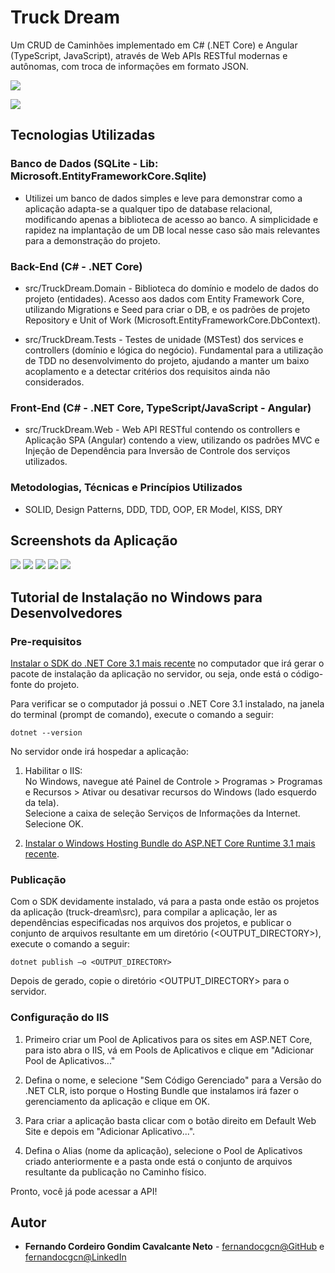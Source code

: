 # Truck Dream

Um CRUD de Caminhões implementado em C# (.NET Core) e Angular (TypeScript, JavaScript), através de Web APIs RESTful modernas e autônomas, com troca de informações em formato JSON.

![](/misc/ClassDiagram.png)

![](/misc/ComponentDiagram.png)

## Tecnologias Utilizadas

### Banco de Dados (SQLite - Lib: Microsoft.EntityFrameworkCore.Sqlite)

* Utilizei um banco de dados simples e leve para demonstrar como a aplicação adapta-se a qualquer tipo de database relacional, modificando apenas a biblioteca de acesso ao banco. A simplicidade e rapidez na implantação de um DB local nesse caso são mais relevantes para a demonstração do projeto.

### Back-End (C# - .NET Core)

* src/TruckDream.Domain - Biblioteca do domínio e modelo de dados do projeto (entidades). Acesso aos dados com Entity Framework Core, utilizando Migrations e Seed para criar o DB, e os padrões de projeto Repository e Unit of Work (Microsoft.EntityFrameworkCore.DbContext).  

* src/TruckDream.Tests - Testes de unidade (MSTest) dos services e controllers (domínio e lógica do negócio). Fundamental para a utilização de TDD no desenvolvimento do projeto, ajudando a manter um baixo acoplamento e a detectar critérios dos requisitos ainda não considerados.  

### Front-End (C# - .NET Core, TypeScript/JavaScript - Angular)

* src/TruckDream.Web - Web API RESTful contendo os controllers e Aplicação SPA (Angular) contendo a view, utilizando os padrões MVC e Injeção de Dependência para Inversão de Controle dos serviços utilizados.  

### Metodologias, Técnicas e Princípios Utilizados

* SOLID, Design Patterns, DDD, TDD, OOP, ER Model, KISS, DRY

## Screenshots da Aplicação

![](/misc/screenshots/01.png)
![](/misc/screenshots/02.png)
![](/misc/screenshots/03.png)
![](/misc/screenshots/04.png)
![](/misc/screenshots/05.png)

## Tutorial de Instalação no Windows para Desenvolvedores

### Pre-requisitos

[Instalar o SDK do .NET Core 3.1 mais recente](https://dotnet.microsoft.com/download/dotnet-core/3.1) no computador que irá gerar o pacote de instalação da aplicação no servidor, ou seja, onde está o código-fonte do projeto.  

Para verificar se o computador já possui o .NET Core 3.1 instalado, na janela do terminal (prompt de comando), execute o comando a seguir:

```
dotnet --version
```

No servidor onde irá hospedar a aplicação:  

1. Habilitar o IIS:  
No Windows, navegue até Painel de Controle > Programas > Programas e Recursos > Ativar ou desativar recursos do Windows (lado esquerdo da tela).  
Selecione a caixa de seleção Serviços de Informações da Internet. Selecione OK.  

2. [Instalar o Windows Hosting Bundle do ASP.NET Core Runtime 3.1 mais recente](https://dotnet.microsoft.com/download/dotnet-core/3.1).

### Publicação

Com o SDK devidamente instalado, vá para a pasta onde estão os projetos da aplicação (truck-dream\src), para compilar a aplicação, ler as dependências especificadas nos arquivos dos projetos, e publicar o conjunto de arquivos resultante em um diretório (<OUTPUT_DIRECTORY>), execute o comando a seguir:

```
dotnet publish –o <OUTPUT_DIRECTORY>
```

Depois de gerado, copie o diretório <OUTPUT_DIRECTORY> para o servidor.

### Configuração do IIS

1. Primeiro criar um Pool de Aplicativos para os sites em ASP.NET Core, para isto abra o IIS, vá em Pools de Aplicativos e clique em "Adicionar Pool de Aplicativos..."  

2. Defina o nome, e selecione "Sem Código Gerenciado" para a Versão do .NET CLR, isto porque o Hosting Bundle que instalamos irá fazer o gerenciamento da aplicação e clique em OK.  

3. Para criar a aplicação basta clicar com o botão direito em Default Web Site e depois em "Adicionar Aplicativo...".

4. Defina o Alias (nome da aplicação), selecione o Pool de Aplicativos criado anteriormente e a pasta onde está o conjunto de arquivos resultante da publicação no Caminho físico.  

Pronto, você já pode acessar a API!

## Autor

* **Fernando Cordeiro Gondim Cavalcante Neto** - [fernandocgcn@GitHub](https://github.com/fernandocgcn) e [fernandocgcn@LinkedIn](https://www.linkedin.com/in/fernandocgcn)
